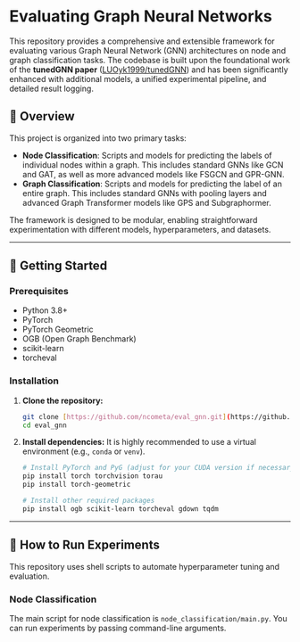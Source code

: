 # Evaluating Graph Neural Networks

This repository provides a comprehensive and extensible framework for evaluating various Graph Neural Network (GNN) architectures on node and graph classification tasks. The codebase is built upon the foundational work of the **tunedGNN paper** ([LUOyk1999/tunedGNN](https://github.com/LUOyk1999/tunedGNN)) and has been significantly enhanced with additional models, a unified experimental pipeline, and detailed result logging.

## 📜 Overview

This project is organized into two primary tasks:

* **Node Classification**: Scripts and models for predicting the labels of individual nodes within a graph. This includes standard GNNs like GCN and GAT, as well as more advanced models like FSGCN and GPR-GNN.
* **Graph Classification**: Scripts and models for predicting the label of an entire graph. This includes standard GNNs with pooling layers and advanced Graph Transformer models like GPS and Subgraphormer.

The framework is designed to be modular, enabling straightforward experimentation with different models, hyperparameters, and datasets.

---

## 🚀 Getting Started

### Prerequisites

* Python 3.8+
* PyTorch
* PyTorch Geometric
* OGB (Open Graph Benchmark)
* scikit-learn
* torcheval

### Installation

1.  **Clone the repository:**
    ```bash
    git clone [https://github.com/ncometa/eval_gnn.git](https://github.com/ncometa/eval_gnn.git)
    cd eval_gnn
    ```

2.  **Install dependencies:**
    It is highly recommended to use a virtual environment (e.g., `conda` or `venv`).

    ```bash
    # Install PyTorch and PyG (adjust for your CUDA version if necessary)
    pip install torch torchvision torau
    pip install torch-geometric

    # Install other required packages
    pip install ogb scikit-learn torcheval gdown tqdm
    ```

---

## 🔬 How to Run Experiments

This repository uses shell scripts to automate hyperparameter tuning and evaluation.

### Node Classification

The main script for node classification is `node_classification/main.py`. You can run experiments by passing command-line arguments.

